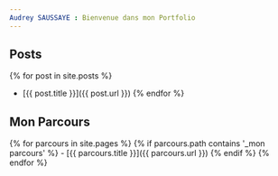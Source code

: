 ```yaml
---
Audrey SAUSSAYE : Bienvenue dans mon Portfolio
---
```


## Posts

{% for post in site.posts %}
- [{{ post.title }}]({{ post.url }})
{% endfor %}

## Mon Parcours

{% for parcours in site.pages %}
  {% if parcours.path contains '_mon parcours' %}
    - [{{ parcours.title }}]({{ parcours.url }})
  {% endif %}
{% endfor %}
